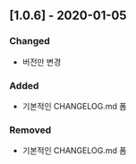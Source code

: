 ## [1.0.6] - 2020-01-05

### Changed
- 버전만 변경

### Added
- 기본적인 CHANGELOG.md 폼

### Removed
- 기본적인 CHANGELOG.md 폼
